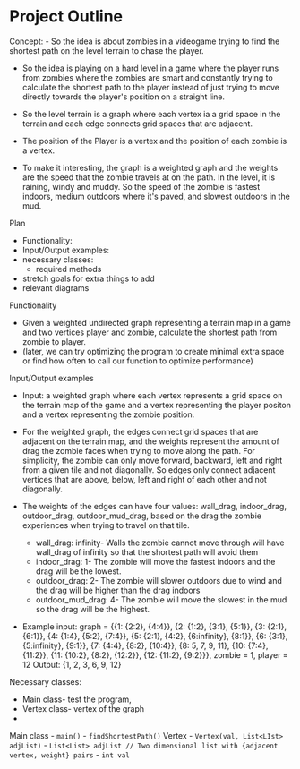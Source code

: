 # Project Outline

Concept: - So the idea is about zombies in a videogame trying to find the shortest path on the level terrain to chase the player.
- So the idea is playing on a hard level in a game where the player runs from zombies where the zombies are smart and constantly trying to calculate the shortest path to the player instead of just trying to move directly towards the player's position on a straight line.

- So the level terrain is a graph where each vertex ia a grid space in the terrain and each edge connects grid spaces that are adjacent.
- The position of the Player is a vertex and the position of each zombie is a vertex.

- To make it interesting, the graph is a weighted graph and the weights are the speed that the zombie travels at on the path. In the level, it is raining, windy and muddy. So the speed of the zombie is fastest indoors, medium outdoors where it's paved, and slowest outdoors in the mud.

Plan
- Functionality: 
- Input/Output examples: 
- necessary classes: 
  - required methods
- stretch goals for extra things to add
- relevant diagrams


Functionality
  - Given a weighted undirected graph representing a terrain map in a game and two vertices player and zombie, calculate the shortest path from zombie to player.
  - (later, we can try optimizing the program to create minimal extra space or find how often to call our function to optimize performance)

Input/Output examples
  - Input: a weighted graph where each vertex represents a grid space on the terrain map of the game and a vertex representing the player positon and a vertex representing the zombie position. 
  - For the weighted graph, the edges connect grid spaces that are adjacent on the terrain map, and the weights represent the amount of drag the zombie faces when trying to move along the path. For simplicity, the zombie can only move forward, backward, left and right from a given tile and not diagonally. So edges only connect adjacent vertices that are above, below, left and right of each other and not diagonally. 
  - The weights of the edges can have four values: wall_drag, indoor_drag, outdoor_drag, outdoor_mud_drag, based on the drag the zombie experiences when trying to travel on that tile. 
    - wall_drag: infinity- Walls the zombie cannot move through will have wall_drag of infinity so that the shortest path will avoid them
    - indoor_drag: 1-  The zombie will move the fastest indoors and the drag will be the lowest.
    - outdoor_drag: 2- The zombie will slower outdoors due to wind and the drag will be higher than the drag indoors
    - outdoor_mud_drag: 4- The zombie will move the slowest in the mud so the drag will be the highest.
  
  - Example input: graph = {{1: {2:2}, {4:4}},
                            {2: {1:2}, {3:1}, {5:1}},
                            {3: {2:1}, {6:1}},
                            {4: {1:4}, {5:2}, {7:4}},
                            {5: {2:1}, {4:2}, {6:infinity}, {8:1}},
                            {6: {3:1}, {5:infinity}, {9:1}},
                            {7: {4:4}, {8:2}, {10:4}},
                            {8: 5, 7, 9, 11},
                            {10: {7:4}, {11:2}},
                            {11: {10:2}, {8:2}, {12:2}},
                            {12: {11:2}, {9:2}}},
                  zombie = 1, player = 12
    Output: {1, 2, 3, 6, 9, 12}

Necessary classes:
  - Main class- test the program, 
  - Vertex class- vertex of the graph
  - 



  Main class
    - ``main()``
    - ``findShortestPath()``
  Vertex
    - ``Vertex(val, List<LIst> adjList)``
    - ``List<List> adjList // Two dimensional list with {adjacent vertex, weight} pairs``
    - ``int val``
                      